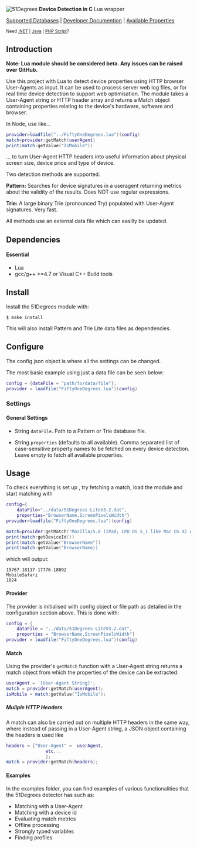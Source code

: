 ![51Degrees](https://51degrees.com/DesktopModules/FiftyOne/Distributor/Logo.ashx?utm_source=github&utm_medium=repository&utm_content=readme_main&utm_campaign=lua-open-source "THE Fastest and Most Accurate Device Detection") **Device Detection in C** Lua wrapper

[Supported Databases](https://51degrees.com/compare-data-options?utm_source=github&utm_medium=repository&utm_content=compare-data-options&utm_campaign=lua-open-source "Different device databases which can be used with 51Degrees device detection") | [Developer Documention](https://51degrees.com/support/documentation?utm_source=github&utm_medium=repository&utm_content=documentation&utm_campaign=lua-open-source "Full getting started guide and advanced developer documentation") | [Available Properties](https://51degrees.com/resources/property-dictionary?utm_source=github&utm_medium=repository&utm_content=property_dictionary&utm_campaign=lua-open-source "View all available properties and values")

<sup>Need [.NET](https://github.com/51Degrees/.NET-Device-Detection "THE Fastest and most Accurate device detection for .NET") | [Java](https://github.com/51Degrees/Java-Device-Detection "THE Fastest and most Accurate device detection for Java") | [PHP Script](https://github.com/51Degrees/51Degrees-PHP)?</sup>

## Introduction

**Note: Lua module should be considered beta. Any issues can be raised over GitHub.**

Use this project with Lua to detect device properties using HTTP browser User-Agents as input. It can be used to process server web log files, or for real time device detection to support web optimisation. The module takes a User-Agent string or HTTP header array and returns a Match object containing properties relating to the device's hardware, software and browser.

In Node, use like...
```lua
provider=loadfile("../FiftyOneDegrees.lua")(config)
match=provider:getMatch(userAgent)
print(match:getValue("IsMobile"))
```
... to turn User-Agent HTTP headers into useful information about physical screen size, device price and type of device.

Two detection methods are supported.

**Pattern:**  Searches for device signatures in a useragent returning metrics about the validity of the results. Does NOT use regular expressions.

**Trie:** A large binary Trie (pronounced Try) populated with User-Agent signatures. Very fast.

All methods use an external data file which can easilly be updated.

## Dependencies
#### Essential

- Lua
- gcc/g++ >=4.7 *or* Visual C++ Build tools

## Install
Install the 51Degrees module with:
```
$ make install
```
This will also install Pattern and Trie Lite data files as dependencies.

## Configure
The config json object is where all the settings can be changed.

The most basic example using just a data file  can be seen below:
```lua
config = {dataFile = "path/to/data/file"};
provider = loadfile("FiftyOneDegrees.lua")(config)
```
### Settings
#### General Settings
 - String ``dataFile``. Path to a Pattern or Trie database file.
 
 - String ``properties`` (defaults to all available). Comma separated list of case-sensitive property names to be fetched on every device detection. Leave empty to fetch all available properties.

## Usage
To check everything is set up , try fetching a match, load the module and start matching with
```lua
config={
    dataFile="../data/51Degrees-LiteV3.2.dat",
    properties="BrowserName,ScreenPixelsWidth"}
provider=loadfile("FiftyOneDegrees.lua")(config)

match=provider:getMatch("Mozilla/5.0 (iPad; CPU OS 5_1 like Mac OS X) AppleWebKit/534.46 (KHTML, like Gecko) Mobile/9B176")
print(match:getDeviceId())
print(match:getValue("BrowserName"))
print(match:getValue("BrowserName))
```
which will output:
```
15767-18117-17776-18092
MobileSafari
1024
```

#### Provider
The provider is initialised with config object or file path as detailed in the configuration section above. This is done with:
```lua
config = {
    dataFile = "../data/51Degrees-LiteV3.2.dat",
    properties = "BrowserName,ScreenPixelsWidth"}
provider = loadfile("FiftyOneDegrees.lua")(config)
```
#### Match
Using the provider's ``getMatch`` function with a User-Agent string returns a match object from which the properties of the device can be extracted:
```lua
userAgent = '[User-Agent String]';
match = provider:getMatch(userAgent);
isMobile = match:getValue("IsMobile");
```

##### Muliple HTTP Headers
A match can also be carried out on multiple HTTP headers in the same way, where instead of passing in a User-Agent string, a JSON object containing the headers is used like
```lua
headers = {"User-Agent" =  userAgent,
               etc...
               };
match = provider:getMatch(headers);
```

#### Examples
In the examples folder, you can find examples of various functionalities that the 51Degrees detector has such as:
- Matching with a User-Agent
- Matching with a device id
- Evaluating match metrics
- Offline processing
- Strongly typed variables
- Finding profiles